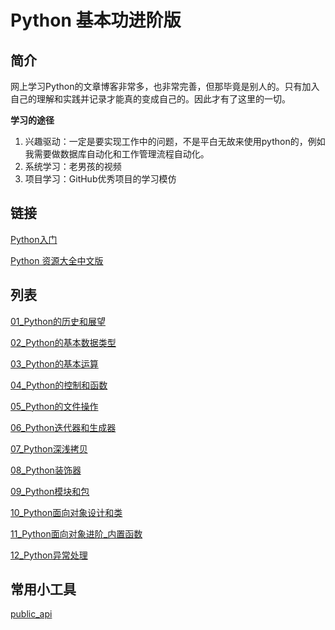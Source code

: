 # Python 基本功进阶版

## 简介

网上学习Python的文章博客非常多，也非常完善，但那毕竟是别人的。只有加入自己的理解和实践并记录才能真的变成自己的。因此才有了这里的一切。

**学习的途径**

1. 兴趣驱动：一定是要实现工作中的问题，不是平白无故来使用python的，例如我需要做数据库自动化和工作管理流程自动化。
2. 系统学习：老男孩的视频
3. 项目学习：GitHub优秀项目的学习模仿

## 链接

[Python入门](https://github.com/BoobooWei/learn-python)

[Python 资源大全中文版](https://github.com/BoobooWei/awesome-python-cn)

## 列表

[01_Python的历史和展望](01_Python的历史和展望.md)

[02_Python的基本数据类型](02_Python的基本数据类型.md)

[03_Python的基本运算](03_Python的基本运算.md)

[04_Python的控制和函数](04_Python的控制和函数.md)

[05_Python的文件操作](05_Python的文件操作.md)

[06_Python迭代器和生成器](06_Python迭代器和生成器.md)

[07_Python深浅拷贝](07_Python深浅拷贝.md)

[08_Python装饰器](08_Python装饰器.md)

[09_Python模块和包](09_Python模块和包.md)

[10_Python面向对象设计和类](10_Python面向对象设计和类.md)

[11_Python面向对象进阶_内置函数](11_Python面向对象进阶_内置函数.md)

[12_Python异常处理](12_Python异常处理.md)

## 常用小工具

[public_api](public_api)

